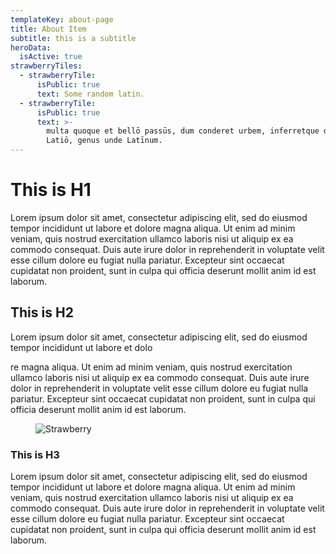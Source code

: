 ```yaml
---
templateKey: about-page
title: About Item
subtitle: this is a subtitle
heroData:
  isActive: true
strawberryTiles:
  - strawberryTile:
      isPublic: true
      text: Some random latin.
  - strawberryTile:
      isPublic: true
      text: >-
        multa quoque et bellō passūs, dum conderet urbem, inferretque deōs
        Latiō, genus unde Latīnum.
---
```

# This is H1

Lorem ipsum dolor sit amet, consectetur adipiscing elit, sed do eiusmod tempor incididunt ut labore et dolore magna aliqua. Ut enim ad minim veniam, quis nostrud exercitation ullamco laboris nisi ut aliquip ex ea commodo consequat. Duis aute irure dolor in reprehenderit in voluptate velit esse cillum dolore eu fugiat nulla pariatur. Excepteur sint occaecat cupidatat non proident, sunt in culpa qui officia deserunt mollit anim id est laborum.

## This is H2

Lorem ipsum dolor sit amet, consectetur adipiscing elit, sed do eiusmod tempor incididunt ut labore et dolo

re magna aliqua. Ut enim ad minim veniam, quis nostrud exercitation ullamco laboris nisi ut aliquip ex ea commodo consequat. Duis aute irure dolor in reprehenderit in voluptate velit esse cillum dolore eu fugiat nulla pariatur. Excepteur sint occaecat cupidatat non proident, sunt in culpa qui officia deserunt mollit anim id est laborum.

<figure><img src="https://res.cloudinary.com/strawberryfair/image/upload/v1578398367/Image%20Scrapbook/banner-carrying_m0ufmy.jpg" alt="Strawberry" class="html-embedded-image-medium"></figure>

### This is H3

Lorem ipsum dolor sit amet, consectetur adipiscing elit, sed do eiusmod tempor incididunt ut labore et dolore magna aliqua. Ut enim ad minim veniam, quis nostrud exercitation ullamco laboris nisi ut aliquip ex ea commodo consequat. Duis aute irure dolor in reprehenderit in voluptate velit esse cillum dolore eu fugiat nulla pariatur. Excepteur sint occaecat cupidatat non proident, sunt in culpa qui officia deserunt mollit anim id est laborum.
